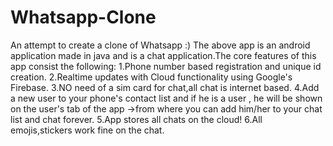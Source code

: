 # Whatsapp-Clone
An attempt to create a clone of Whatsapp :)
 The above app is an android application made in java and is a chat application.The core features of this app consist the following:
 1.Phone number based registration and unique id creation.
 2.Realtime updates with  Cloud functionality using Google's Firebase.
 3.NO need of a sim card for chat,all chat is internet based.
 4.Add a new user to your phone's contact list and if he is a user , he will be shown on the user's tab of the app ->from where you can add him/her to your chat list and chat forever.
 5.App stores all chats on the cloud!
 6.All emojis,stickers work fine on the chat.

